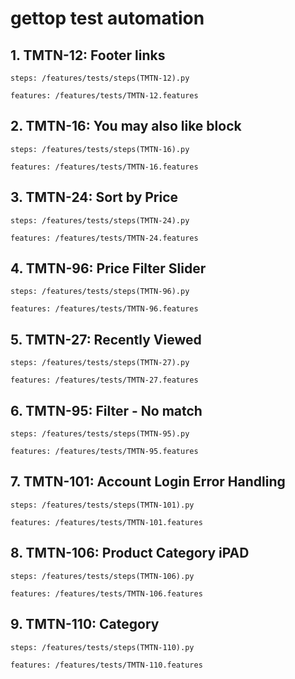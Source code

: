 # gettop test automation

## 1. TMTN-12: Footer links
```steps: /features/tests/steps(TMTN-12).py```

```features: /features/tests/TMTN-12.features```
   

## 2. TMTN-16: You may also like block
```steps: /features/tests/steps(TMTN-16).py```

```features: /features/tests/TMTN-16.features```


## 3. TMTN-24: Sort by Price
```steps: /features/tests/steps(TMTN-24).py```

```features: /features/tests/TMTN-24.features```


## 4. TMTN-96: Price Filter Slider
```steps: /features/tests/steps(TMTN-96).py```

```features: /features/tests/TMTN-96.features```


## 5. TMTN-27: Recently Viewed
```steps: /features/tests/steps(TMTN-27).py```

```features: /features/tests/TMTN-27.features```


## 6. TMTN-95: Filter - No match
```steps: /features/tests/steps(TMTN-95).py```

```features: /features/tests/TMTN-95.features```


## 7. TMTN-101: Account Login Error Handling
```steps: /features/tests/steps(TMTN-101).py```

```features: /features/tests/TMTN-101.features```


## 8. TMTN-106: Product Category iPAD
```steps: /features/tests/steps(TMTN-106).py```

```features: /features/tests/TMTN-106.features```


## 9. TMTN-110: Category
```steps: /features/tests/steps(TMTN-110).py```

```features: /features/tests/TMTN-110.features```